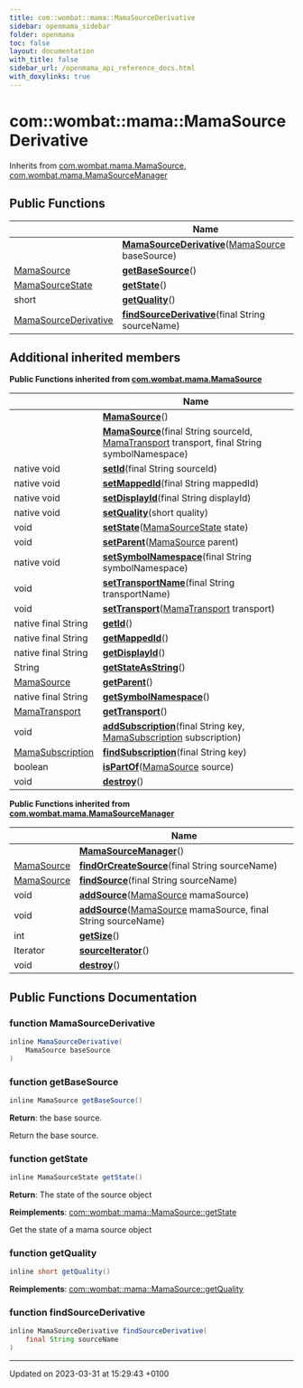 ```yaml
---
title: com::wombat::mama::MamaSourceDerivative
sidebar: openmama_sidebar
folder: openmama
toc: false
layout: documentation
with_title: false
sidebar_url: /openmama_api_reference_docs.html
with_doxylinks: true
---
```


# com::wombat::mama::MamaSourceDerivative





Inherits from [com.wombat.mama.MamaSource](classcom_1_1wombat_1_1mama_1_1MamaSource.html), [com.wombat.mama.MamaSourceManager](classcom_1_1wombat_1_1mama_1_1MamaSourceManager.html)

## Public Functions

|                | Name           |
| -------------- | -------------- |
| | **[MamaSourceDerivative](classcom_1_1wombat_1_1mama_1_1MamaSourceDerivative.html#function-mamasourcederivative)**([MamaSource](classcom_1_1wombat_1_1mama_1_1MamaSource.html) baseSource) |
| [MamaSource](classcom_1_1wombat_1_1mama_1_1MamaSource.html) | **[getBaseSource](classcom_1_1wombat_1_1mama_1_1MamaSourceDerivative.html#function-getbasesource)**() |
| [MamaSourceState](classcom_1_1wombat_1_1mama_1_1MamaSourceState.html) | **[getState](classcom_1_1wombat_1_1mama_1_1MamaSourceDerivative.html#function-getstate)**() |
| short | **[getQuality](classcom_1_1wombat_1_1mama_1_1MamaSourceDerivative.html#function-getquality)**() |
| [MamaSourceDerivative](classcom_1_1wombat_1_1mama_1_1MamaSourceDerivative.html) | **[findSourceDerivative](classcom_1_1wombat_1_1mama_1_1MamaSourceDerivative.html#function-findsourcederivative)**(final String sourceName) |

## Additional inherited members

**Public Functions inherited from [com.wombat.mama.MamaSource](classcom_1_1wombat_1_1mama_1_1MamaSource.html)**

|                | Name           |
| -------------- | -------------- |
| | **[MamaSource](classcom_1_1wombat_1_1mama_1_1MamaSource.html#function-mamasource)**() |
| | **[MamaSource](classcom_1_1wombat_1_1mama_1_1MamaSource.html#function-mamasource)**(final String sourceId, [MamaTransport](classcom_1_1wombat_1_1mama_1_1MamaTransport.html) transport, final String symbolNamespace) |
| native void | **[setId](classcom_1_1wombat_1_1mama_1_1MamaSource.html#function-setid)**(final String sourceId) |
| native void | **[setMappedId](classcom_1_1wombat_1_1mama_1_1MamaSource.html#function-setmappedid)**(final String mappedId) |
| native void | **[setDisplayId](classcom_1_1wombat_1_1mama_1_1MamaSource.html#function-setdisplayid)**(final String displayId) |
| native void | **[setQuality](classcom_1_1wombat_1_1mama_1_1MamaSource.html#function-setquality)**(short quality) |
| void | **[setState](classcom_1_1wombat_1_1mama_1_1MamaSource.html#function-setstate)**([MamaSourceState](classcom_1_1wombat_1_1mama_1_1MamaSourceState.html) state) |
| void | **[setParent](classcom_1_1wombat_1_1mama_1_1MamaSource.html#function-setparent)**([MamaSource](classcom_1_1wombat_1_1mama_1_1MamaSource.html) parent) |
| native void | **[setSymbolNamespace](classcom_1_1wombat_1_1mama_1_1MamaSource.html#function-setsymbolnamespace)**(final String symbolNamespace) |
| void | **[setTransportName](classcom_1_1wombat_1_1mama_1_1MamaSource.html#function-settransportname)**(final String transportName) |
| void | **[setTransport](classcom_1_1wombat_1_1mama_1_1MamaSource.html#function-settransport)**([MamaTransport](classcom_1_1wombat_1_1mama_1_1MamaTransport.html) transport) |
| native final String | **[getId](classcom_1_1wombat_1_1mama_1_1MamaSource.html#function-getid)**() |
| native final String | **[getMappedId](classcom_1_1wombat_1_1mama_1_1MamaSource.html#function-getmappedid)**() |
| native final String | **[getDisplayId](classcom_1_1wombat_1_1mama_1_1MamaSource.html#function-getdisplayid)**() |
| String | **[getStateAsString](classcom_1_1wombat_1_1mama_1_1MamaSource.html#function-getstateasstring)**() |
| [MamaSource](classcom_1_1wombat_1_1mama_1_1MamaSource.html) | **[getParent](classcom_1_1wombat_1_1mama_1_1MamaSource.html#function-getparent)**() |
| native final String | **[getSymbolNamespace](classcom_1_1wombat_1_1mama_1_1MamaSource.html#function-getsymbolnamespace)**() |
| [MamaTransport](classcom_1_1wombat_1_1mama_1_1MamaTransport.html) | **[getTransport](classcom_1_1wombat_1_1mama_1_1MamaSource.html#function-gettransport)**() |
| void | **[addSubscription](classcom_1_1wombat_1_1mama_1_1MamaSource.html#function-addsubscription)**(final String key, [MamaSubscription](classcom_1_1wombat_1_1mama_1_1MamaSubscription.html) subscription) |
| [MamaSubscription](classcom_1_1wombat_1_1mama_1_1MamaSubscription.html) | **[findSubscription](classcom_1_1wombat_1_1mama_1_1MamaSource.html#function-findsubscription)**(final String key) |
| boolean | **[isPartOf](classcom_1_1wombat_1_1mama_1_1MamaSource.html#function-ispartof)**([MamaSource](classcom_1_1wombat_1_1mama_1_1MamaSource.html) source) |
| void | **[destroy](classcom_1_1wombat_1_1mama_1_1MamaSource.html#function-destroy)**() |

**Public Functions inherited from [com.wombat.mama.MamaSourceManager](classcom_1_1wombat_1_1mama_1_1MamaSourceManager.html)**

|                | Name           |
| -------------- | -------------- |
| | **[MamaSourceManager](classcom_1_1wombat_1_1mama_1_1MamaSourceManager.html#function-mamasourcemanager)**() |
| [MamaSource](classcom_1_1wombat_1_1mama_1_1MamaSource.html) | **[findOrCreateSource](classcom_1_1wombat_1_1mama_1_1MamaSourceManager.html#function-findorcreatesource)**(final String sourceName) |
| [MamaSource](classcom_1_1wombat_1_1mama_1_1MamaSource.html) | **[findSource](classcom_1_1wombat_1_1mama_1_1MamaSourceManager.html#function-findsource)**(final String sourceName) |
| void | **[addSource](classcom_1_1wombat_1_1mama_1_1MamaSourceManager.html#function-addsource)**([MamaSource](classcom_1_1wombat_1_1mama_1_1MamaSource.html) mamaSource) |
| void | **[addSource](classcom_1_1wombat_1_1mama_1_1MamaSourceManager.html#function-addsource)**([MamaSource](classcom_1_1wombat_1_1mama_1_1MamaSource.html) mamaSource, final String sourceName) |
| int | **[getSize](classcom_1_1wombat_1_1mama_1_1MamaSourceManager.html#function-getsize)**() |
| Iterator | **[sourceIterator](classcom_1_1wombat_1_1mama_1_1MamaSourceManager.html#function-sourceiterator)**() |
| void | **[destroy](classcom_1_1wombat_1_1mama_1_1MamaSourceManager.html#function-destroy)**() |


## Public Functions Documentation

### function MamaSourceDerivative

```java
inline MamaSourceDerivative(
    MamaSource baseSource
)
```


### function getBaseSource

```java
inline MamaSource getBaseSource()
```


**Return**: the base source. 

Return the base source. 


### function getState

```java
inline MamaSourceState getState()
```


**Return**: The state of the source object 

**Reimplements**: [com::wombat::mama::MamaSource::getState](classcom_1_1wombat_1_1mama_1_1MamaSource.html#function-getstate)


Get the state of a mama source object 


### function getQuality

```java
inline short getQuality()
```


**Reimplements**: [com::wombat::mama::MamaSource::getQuality](classcom_1_1wombat_1_1mama_1_1MamaSource.html#function-getquality)


### function findSourceDerivative

```java
inline MamaSourceDerivative findSourceDerivative(
    final String sourceName
)
```


-------------------------------

Updated on 2023-03-31 at 15:29:43 +0100